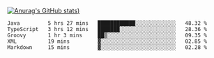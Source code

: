 [![Anurag's GitHub stats](https://github-readme-stats.vercel.app/api?username=Old-Camel&show_icons=true&theme=dark))](https://github.com/anuraghazra/github-readme-stats)
<!--START_SECTION:waka-->
```text
Java         5 hrs 27 mins   ████████████░░░░░░░░░░░░░   48.32 % 
TypeScript   3 hrs 12 mins   ███████░░░░░░░░░░░░░░░░░░   28.36 % 
Groovy       1 hr 3 mins     ██▒░░░░░░░░░░░░░░░░░░░░░░   09.35 % 
XML          19 mins         ▓░░░░░░░░░░░░░░░░░░░░░░░░   02.85 % 
Markdown     15 mins         ▓░░░░░░░░░░░░░░░░░░░░░░░░   02.28 % 
```
<!--END_SECTION:waka-->


